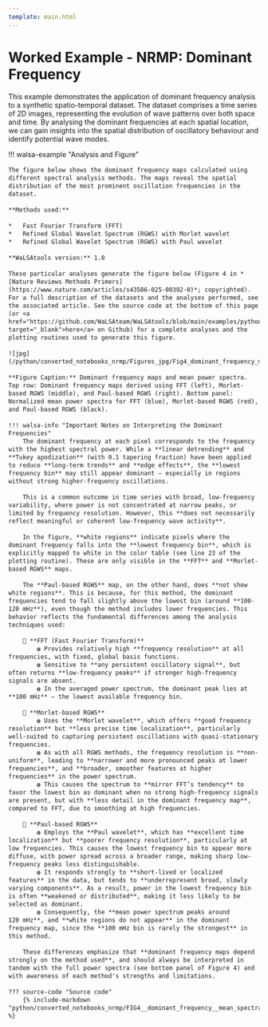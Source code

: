 ```yaml
---
template: main.html
---
```


# Worked Example - NRMP: Dominant Frequency

This example demonstrates the application of dominant frequency analysis to a synthetic spatio-temporal dataset. The dataset comprises a time series of 2D images, representing the evolution of wave patterns over both space and time. By analysing the dominant frequencies at each spatial location, we can gain insights into the spatial distribution of oscillatory behaviour and identify potential wave modes.

!!! walsa-example "Analysis and Figure"

    The figure below shows the dominant frequency maps calculated using different spectral analysis methods. The maps reveal the spatial distribution of the most prominent oscillation frequencies in the dataset.

    **Methods used:**

    *   Fast Fourier Transform (FFT)
    *   Refined Global Wavelet Spectrum (RGWS) with Morlet wavelet
    *   Refined Global Wavelet Spectrum (RGWS) with Paul wavelet

    **WaLSAtools version:** 1.0

    These particular analyses generate the figure below (Figure 4 in *[Nature Reviews Methods Primers](https://www.nature.com/articles/s43586-025-00392-0)*; copyrighted). For a full description of the datasets and the analyses performed, see the associated article. See the source code at the bottom of this page (or <a href="https://github.com/WaLSAteam/WaLSAtools/blob/main/examples/python/Worked_examples__NRMP/FIG4__dominant_frequency__mean_spectra.ipynb" target="_blank">here</a> on Github) for a complete analyses and the plotting routines used to generate this figure.

    ![jpg](/python/converted_notebooks_nrmp/Figures_jpg/Fig4_dominant_frequency_mean_power_spectra.jpg)

    **Figure Caption:** Dominant frequency maps and mean power spectra. Top row: Dominant frequency maps derived using FFT (left), Morlet-based RGWS (middle), and Paul-based RGWS (right). Bottom panel: Normalized mean power spectra for FFT (blue), Morlet-based RGWS (red), and Paul-based RGWS (black).

    !!! walsa-info "Important Notes on Interpreting the Dominant Frequencies"
        The dominant frequency at each pixel corresponds to the frequency with the highest spectral power. While a **linear detrending** and **Tukey apodization** (with 0.1 tapering fraction) have been applied to reduce **long-term trends** and **edge effects**, the **lowest frequency bin** may still appear dominant — especially in regions without strong higher-frequency oscillations.

        This is a common outcome in time series with broad, low-frequency variability, where power is not concentrated at narrow peaks, or limited by frequency resolution. However, this **does not necessarily reflect meaningful or coherent low-frequency wave activity**.

        In the figure, **white regions** indicate pixels where the dominant frequency falls into the **lowest frequency bin**, which is explicitly mapped to white in the color table (see line 23 of the plotting routine). These are only visible in the **FFT** and **Morlet-based RGWS** maps.

        The **Paul-based RGWS** map, on the other hand, does **not show white regions**. This is because, for this method, the dominant frequencies tend to fall slightly above the lowest bin (around **100-120 mHz**), even though the method includes lower frequencies. This behavior reflects the fundamental differences among the analysis techniques used:

        📌 **FFT (Fast Fourier Transform)**   
            ◍ Provides relatively high **frequency resolution** at all frequencies, with fixed, global basis functions.  
            ◍ Sensitive to **any persistent oscillatory signal**, but often returns **low-frequency peaks** if stronger high-frequency signals are absent.  
            ◍ In the averaged power spectrum, the dominant peak lies at **100 mHz** — the lowest available frequency bin.  

        📌 **Morlet-based RGWS**   
            ◍ Uses the **Morlet wavelet**, which offers **good frequency resolution** but **less precise time localization**, particularly well-suited to capturing persistent oscillations with quasi-stationary frequencies.  
            ◍ As with all RGWS methods, the frequency resolution is **non-uniform**, leading to **narrower and more pronounced peaks at lower frequencies**, and **broader, smoother features at higher frequencies** in the power spectrum.   
            ◍ This causes the spectrum to **mirror FFT’s tendency** to favor the lowest bin as dominant when no strong high-frequency signals are present, but with **less detail in the dominant frequency map**, compared to FFT, due to smoothing at high frequencies.  

        📌 **Paul-based RGWS**   
            ◍ Employs the **Paul wavelet**, which has **excellent time localization** but **poorer frequency resolution**, particularly at low frequencies. This causes the lowest frequency bin to appear more diffuse, with power spread across a broader range, making sharp low-frequency peaks less distinguishable.  
            ◍ It responds strongly to **short-lived or localized features** in the data, but tends to **underrepresent broad, slowly varying components**. As a result, power in the lowest frequency bin is often **weakened or distributed**, making it less likely to be selected as dominant.  
            ◍ Consequently, the **mean power spectrum peaks around 120 mHz**, and **white regions do not appear** in the dominant frequency map, since the **100 mHz bin is rarely the strongest** in this method.  

        These differences emphasize that **dominant frequency maps depend strongly on the method used**, and should always be interpreted in tandem with the full power spectra (see bottom panel of Figure 4) and with awareness of each method's strengths and limitations.
    
    ??? source-code "Source code"
        {% include-markdown "python/converted_notebooks_nrmp/FIG4__dominant_frequency__mean_spectra.md" %}
